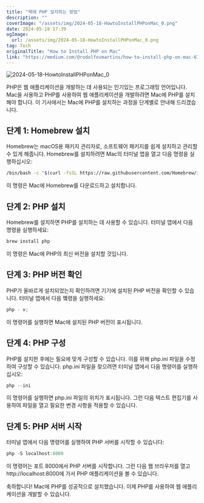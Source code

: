 ```yaml
---
title: "맥에 PHP 설치하는 방법"
description: ""
coverImage: "/assets/img/2024-05-18-HowtoInstallPHPonMac_0.png"
date: 2024-05-18 17:39
ogImage:
  url: /assets/img/2024-05-18-HowtoInstallPHPonMac_0.png
tag: Tech
originalTitle: "How to Install PHP on Mac"
link: "https://medium.com/@rodolfovmartins/how-to-install-php-on-mac-6795ce469802"
---
```


![2024-05-18-HowtoInstallPHPonMac_0](/assets/img/2024-05-18-HowtoInstallPHPonMac_0.png)

PHP은 웹 애플리케이션을 개발하는 데 사용되는 인기있는 프로그래밍 언어입니다. Mac을 사용하고 PHP를 사용하여 웹 애플리케이션을 개발하려면 Mac에 PHP를 설치해야 합니다. 이 기사에서는 Mac에 PHP를 설치하는 과정을 단계별로 안내해 드리겠습니다.

## 단계 1: Homebrew 설치

Homebrew는 macOS용 패키지 관리자로, 소프트웨어 패키지를 쉽게 설치하고 관리할 수 있게 해줍니다. Homebrew를 설치하려면 Mac의 터미널 앱을 열고 다음 명령을 실행하십시오:

<div class="content-ad"></div>

```bash
/bin/bash -c "$(curl -fsSL https://raw.githubusercontent.com/Homebrew/install/HEAD/install.sh)"
```

이 명령은 Mac에 Homebrew를 다운로드하고 설치합니다.

## 단계 2: PHP 설치

Homebrew를 설치하면 PHP를 설치하는 데 사용할 수 있습니다. 터미널 앱에서 다음 명령을 실행하세요:

<div class="content-ad"></div>

```js
brew install php
```

이 명령은 Mac에 PHP의 최신 버전을 설치할 것입니다.

## 단계 3: PHP 버전 확인

PHP가 올바르게 설치되었는지 확인하려면 기기에 설치된 PHP 버전을 확인할 수 있습니다. 터미널 앱에서 다음 몤령을 실행하세요:

<div class="content-ad"></div>

```js
php - v;
```

이 명령어를 실행하면 Mac에 설치된 PHP 버전이 표시됩니다.

## 단계 4: PHP 구성

PHP를 설치한 후에는 필요에 맞게 구성할 수 있습니다. 이를 위해 php.ini 파일을 수정하여 구성할 수 있습니다. php.ini 파일을 찾으려면 터미널 앱에서 다음 명령어를 실행하십시오:

<div class="content-ad"></div>

```js
php --ini
```

이 명령어를 실행하면 php.ini 파일의 위치가 표시됩니다. 그런 다음 텍스트 편집기를 사용하여 파일을 열고 필요한 변경 사항을 적용할 수 있습니다.

## 단계 5: PHP 서버 시작

터미널 앱에서 다음 명령어를 실행하여 PHP 서버를 시작할 수 있습니다:

<div class="content-ad"></div>

```js
php -S localhost:8000
```

이 명령어는 포트 8000에서 PHP 서버를 시작합니다. 그런 다음 웹 브라우저를 열고 http://localhost:8000에 가서 PHP 애플리케이션을 볼 수 있습니다.

축하합니다! Mac에 PHP를 성공적으로 설치했습니다. 이제 PHP를 사용하여 웹 애플리케이션을 개발할 수 있습니다.

